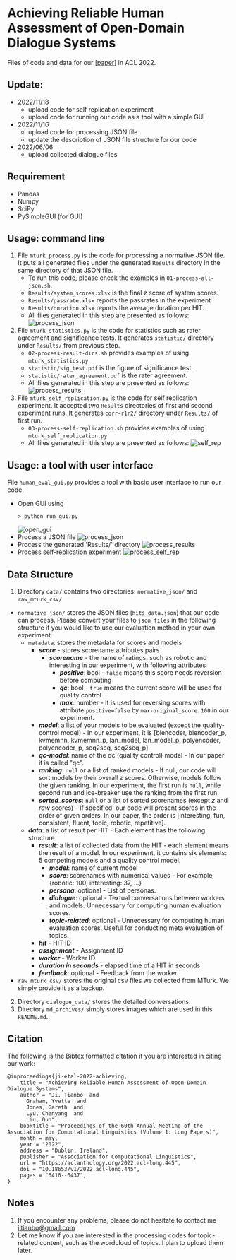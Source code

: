 # Achieving Reliable Human Assessment of Open-Domain Dialogue Systems

Files of code and data for our [[paper](https://aclanthology.org/2022.acl-long.445/)] in ACL 2022. 

## Update:
- 2022/11/18 
  + upload code for self replication experiment
  + upload code for running our code as a tool with a simple GUI
- 2022/11/16
  + upload code for processing JSON file
  + update the description of JSON file structure for our code
- 2022/06/06
  + upload collected dialogue files

## Requirement
- Pandas
- Numpy
- SciPy
- PySimpleGUI (for GUI)

## Usage: command line
1. File `mturk_process.py` is the code for processing a normative JSON file. It puts all generated files under the generated `Results` directory in the same directory of that JSON file. 
    - To run this code, please check the examples in `01-process-all-json.sh`.
    - `Results/system_scores.xlsx` is the final $z$ score of system scores.
    - `Results/passrate.xlsx` reports the passrates in the experiment
    - `Results/duration.xlsx` reports the average duration per HIT.
    - All files generated in this step are presented as follows:
      <img src="https://raw.githubusercontent.com/TianboJi/Dialogue-Eval/main/md_archives/generated_results.png" alt="process_json" />
2. File `mturk_statistics.py` is the code for statistics such as rater agreement and significance tests. It generates `statistic/` directory under `Results/` from previous step.
    - `02-process-result-dirs.sh` provides examples of using `mturk_statistics.py`
    - `statistic/sig_test.pdf` is the figure of significance test.
    - `statistic/rater_agreement.pdf` is the rater agreement.
    - All files generated in this step are presented as follows: 
      <img src="md_archives/generated_statistics.png" alt="process_results" />
3. File `mturk_self_replication.py` is the code for self replication experiment. It accepted two `Results` directories of first and second experiment runs. It generates `corr-r1r2/` directory under `Results/` of first run.
    - `03-process-self-replication.sh` provides examples of using `mturk_self_replication.py`
    - All files generated in this step are presented as follows: 
      <img src="md_archives/generated_self_rep.png" alt="self_rep" />

## Usage: a tool with user interface
File `human_eval_gui.py` provides a tool with basic user interface to run our code.
  - Open GUI using
    ```
    > python run_gui.py
    ```
    <img src="md_archives/01-open-gui.gif" alt="open_gui" />
  - Process a JSON file
    <img src="md_archives/02-process-json.gif" alt="process_json" />
  - Process the generated 'Results/' directory
    <img src="md_archives/03-process-results.gif" alt="process_results" />
  - Process self-replication experiment
    <img src="md_archives/04-process-self-rep.gif" alt="process_self_rep" />
    



## Data Structure
1. Directory `data/` contains two directories: `normative_json/` and `raw_mturk_csv/`

  - `normative_json/` stores the JSON files (`hits_data.json`) that our code can process. Please convert your files to `json files` in the following structure if you would like to use our evaluation method in your own experiment.
    + `metadata`: stores the metadata for scores and models
      - ***score*** - stores scorename attributes pairs
        - ***scorename*** - the name of ratings, such as robotic and interesting in our experiment, with following attributes
          - ***positive***: bool - `false` means this score needs reversion before computing
          - ***qc***: bool - `true` means the current score will be used for quality control
          - ***max***: number - It is used for reversing scores with attribute `positive=false` by `max-original_score`. `100` in our experiment.
      - ***model***: a list of your models to be evaluated (except the quality-control model) - In our experiment, it is [biencoder, biencoder_p, kvmemnn, kvmemnn_p, lan_model, lan_model_p, polyencoder, polyencoder_p, seq2seq, seq2seq_p].
      - ***qc-model***: name of the qc (quality control) model - In our paper it is called "qc".
      - ***ranking***: `null` or a list of ranked models - If null, our code will sort models by their overall $z$ scores. Otherwise, models follow the given ranking. In our experiment, the first run is `null`, while second run and ice-breaker use the ranking from the first run.
      - ***sorted_scores***: `null` or a list of sorted scorenames (except $z$ and $raw$ scores) - If specified, our code will present scores in the order of given orders. In our paper, the order is [interesting, fun, consistent, fluent, topic, robotic, repetitive].
    + ***data***: a list of result per HIT - Each element has the following structure
      - ***result***: a list of collected data from the HIT - each element means the result of a model. In our experiment, it contains six elements: 5 competing models and a quality control model.
        - ***model***: name of current model
        - ***score***: scorenames with numerical values - For example, {robotic: 100, interesting: 37, ...}
        - ***persona***: optional - List of personas.
        - ***dialogue***: optional - Textual conversations between workers and models. Unnecessary for computing human evaluation scores. 
        - ***topic-related***: optional - Unnecessary for computing human evaluation scores. Useful for conducting meta evaluation of topics.
      - ***hit*** - HIT ID
      - ***assignment*** - Assignment ID
      - ***worker*** - Worker ID
      - ***duration in seconds*** - elapsed time of a HIT in seconds
      - ***feedback***: optional - Feedback from the worker.
  - `raw_mturk_csv/` stores the original csv files we collected from MTurk. We simply provide it as a backup.
2. Directory `dialogue_data/` stores the detailed conversations.
3. Directory `md_archives/` simply stores images which are used in this `README.md`.




## Citation
The following is the Bibtex formatted citation if you are interested in citing our work:
```
@inproceedings{ji-etal-2022-achieving,
    title = "Achieving Reliable Human Assessment of Open-Domain Dialogue Systems",
    author = "Ji, Tianbo  and
      Graham, Yvette  and
      Jones, Gareth  and
      Lyu, Chenyang  and
      Liu, Qun",
    booktitle = "Proceedings of the 60th Annual Meeting of the Association for Computational Linguistics (Volume 1: Long Papers)",
    month = may,
    year = "2022",
    address = "Dublin, Ireland",
    publisher = "Association for Computational Linguistics",
    url = "https://aclanthology.org/2022.acl-long.445",
    doi = "10.18653/v1/2022.acl-long.445",
    pages = "6416--6437",
}
```

## Notes
1. If you encounter any problems, please do not hesitate to contact me jitianbo@gmail.com
2. Let me know if you are interested in the processing codes for topic-related content, such as the wordcloud of topics. I plan to upload them later.
